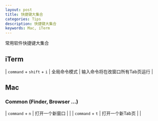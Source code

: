 ```yaml
---
layout: post
title: 快捷键大集合
categories: Tips
description: 快捷键大集合
keywords: Mac, iTerm
---
```



常用软件快捷键大集合

## iTerm

| `command` + `shift` + `i` | 全局命令模式 | 输入命令将在改窗口所有Tab页运行 |

## Mac

### Common (Finder, Browser ...)

| `command` + `n` | 打开一个新窗口 | |
| `command` + `t` | 打开一个新Tab页 | |
